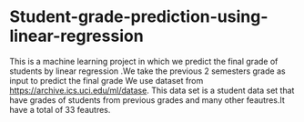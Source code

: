 # Student-grade-prediction-using-linear-regression
This is a machine learning project in which we predict the final grade of students by linear regression .We take the previous 2 semesters grade as input to predict the final grade
We use dataset from https://archive.ics.uci.edu/ml/datase. This data set is a student data set that have grades of students from previous grades and many other feautres.It have a total of 33 feautres.

